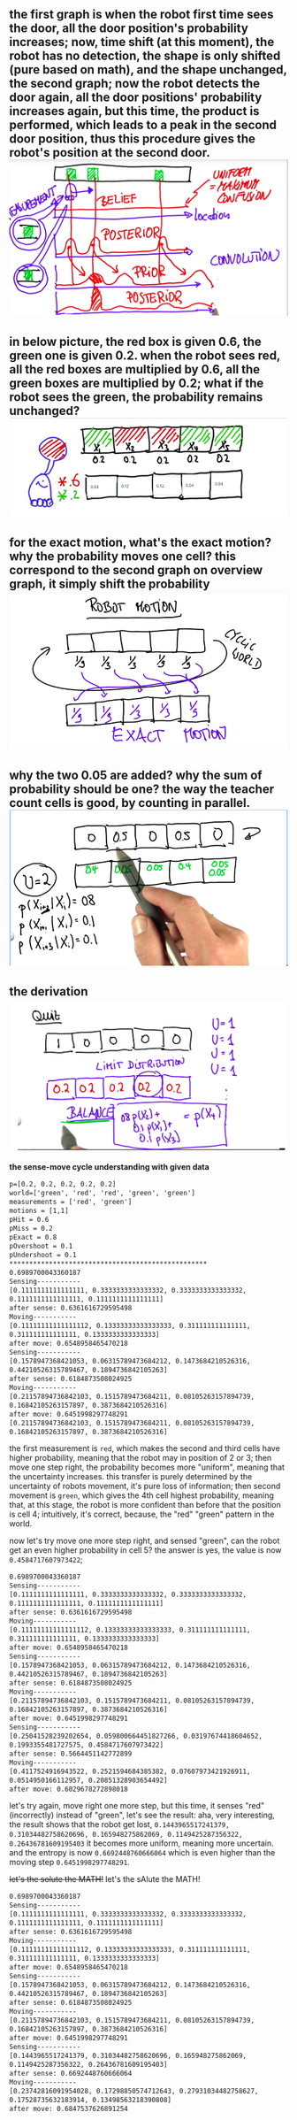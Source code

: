 

**the first graph is when the robot first time sees the door, all the door position's probability increases;
now, time shift (at this moment), the robot has no detection, the shape is only shifted (pure based on math), and the shape unchanged, the second graph;
now the robot detects the door again, all the door positions' probability increases again, but this time, the product is performed, which leads to a peak in the second door position, thus this procedure gives the robot's position at the second door.**
![the probability](./imgs/2.png)
---

**in below picture, the red box is given 0.6, the green one is given 0.2. when the robot sees red, all the red boxes are multiplied by 0.6, all the green boxes are multiplied by 0.2; what if the robot sees the green, the probability remains unchanged?**
![the product](./imgs/1.png)
---

**for the exact motion, what's the exact motion? why the probability moves one cell?  this correspond to the second graph on overview graph, it simply shift the probability**
![the exact motion](./imgs/3.png)
---

**why the two 0.05 are added? why the sum of probability should be one? the way the teacher count cells is good, by counting in parallel.**
![the exact motion](./imgs/4.png)
---

**the derivation**
![the exact motion](./imgs/5.png)
---

**the sense-move cycle understanding with given data**
```
p=[0.2, 0.2, 0.2, 0.2, 0.2]
world=['green', 'red', 'red', 'green', 'green']
measurements = ['red', 'green']
motions = [1,1]
pHit = 0.6
pMiss = 0.2
pExact = 0.8
pOvershoot = 0.1
pUndershoot = 0.1
**************************************************
0.6989700043360187
Sensing-----------
[0.1111111111111111, 0.3333333333333332, 0.3333333333333332, 0.1111111111111111, 0.1111111111111111]
after sense: 0.6361616729595498
Moving-----------
[0.11111111111111112, 0.13333333333333333, 0.311111111111111, 0.311111111111111, 0.1333333333333333]
after move: 0.6548958465470218
Sensing-----------
[0.1578947368421053, 0.06315789473684212, 0.1473684210526316, 0.44210526315789467, 0.1894736842105263]
after sense: 0.6184873508024925
Moving-----------
[0.21157894736842103, 0.1515789473684211, 0.08105263157894739, 0.16842105263157897, 0.3873684210526316]
after move: 0.6451998297748291
[0.21157894736842103, 0.1515789473684211, 0.08105263157894739, 0.16842105263157897, 0.3873684210526316]
```

the first measurement is `red`, which makes the second and third cells have higher probability, meaning that the robot may in position of 2 or 3; 
then move one step right, the probability becomes more "uniform", meaning that the uncertainty increases. this transfer is purely determined by the uncertainty of robots movement, it's pure loss of information;
then second movement is `green`, which gives the 4th cell highest probability, meaning that, at this stage, the robot is more confident than before that the position is cell 4; intuitively, it's correct, because, the "red" "green" pattern in the world.

now let's try move one more step right, and sensed "green", can the robot get an even higher probability in cell 5?
the answer is yes, the value is now `0.4584717607973422`;
```
0.6989700043360187
Sensing-----------
[0.1111111111111111, 0.3333333333333332, 0.3333333333333332, 0.1111111111111111, 0.1111111111111111]
after sense: 0.6361616729595498
Moving-----------
[0.11111111111111112, 0.13333333333333333, 0.311111111111111, 0.311111111111111, 0.1333333333333333]
after move: 0.6548958465470218
Sensing-----------
[0.1578947368421053, 0.06315789473684212, 0.1473684210526316, 0.44210526315789467, 0.1894736842105263]
after sense: 0.6184873508024925
Moving-----------
[0.21157894736842103, 0.1515789473684211, 0.08105263157894739, 0.16842105263157897, 0.3873684210526316]
after move: 0.6451998297748291
Sensing-----------
[0.25041528239202654, 0.059800664451827266, 0.03197674418604652, 0.1993355481727575, 0.4584717607973422]
after sense: 0.5664451142772899
Moving-----------
[0.4117524916943522, 0.2521594684385382, 0.07607973421926911, 0.0514950166112957, 0.20851328903654492]
after move: 0.6029678272898018
```

let's try again, move right one more step, but this time, it senses "red" (incorrectly) instead of "green", let's see the result:
aha, very interesting, the result shows that the robot get lost, 
`0.1443965517241379, 0.31034482758620696, 0.165948275862069, 0.1149425287356322, 0.26436781609195403`
it becomes more uniform, meaning more uncertain. 
and the entropy is now `0.6692448760666064` which is even higher than the moving step `0.6451998297748291`.

~~let's the solute the MATH!~~
let's the sAlute the MATH!

```
0.6989700043360187
Sensing-----------
[0.1111111111111111, 0.3333333333333332, 0.3333333333333332, 0.1111111111111111, 0.1111111111111111]
after sense: 0.6361616729595498
Moving-----------
[0.11111111111111112, 0.13333333333333333, 0.311111111111111, 0.311111111111111, 0.1333333333333333]
after move: 0.6548958465470218
Sensing-----------
[0.1578947368421053, 0.06315789473684212, 0.1473684210526316, 0.44210526315789467, 0.1894736842105263]
after sense: 0.6184873508024925
Moving-----------
[0.21157894736842103, 0.1515789473684211, 0.08105263157894739, 0.16842105263157897, 0.3873684210526316]
after move: 0.6451998297748291
Sensing-----------
[0.1443965517241379, 0.31034482758620696, 0.165948275862069, 0.1149425287356322, 0.26436781609195403]
after sense: 0.6692448760666064
Moving-----------
[0.23742816091954028, 0.17298850574712643, 0.27931034482758627, 0.17528735632183914, 0.13498563218390808]
after move: 0.6847537626891254
```



